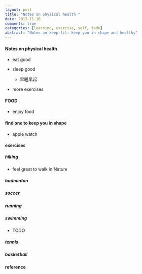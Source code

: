 ```yaml
---
layout: post
title: "Notes on physical health "
date: 2017-11-16
comments: true
categories: [learning, exercise, self, todo]
abstract: "Notes on keep-fit: keep you in shape and healthy"  
---
```


#### Notes on physical health  
* eat good 

* sleep good  
    - 早睡早起  

* more exercises  


#### FOOD  
* enjoy food  

#### find one to keep you in shape  
* apple watch  

#### exercises

#####  hiking  
* feel great to walk in Nature  

##### badminton  

##### soccer  

##### running  

##### swimming  
* TODO  

##### tennis  

##### basketball  


#### reference
